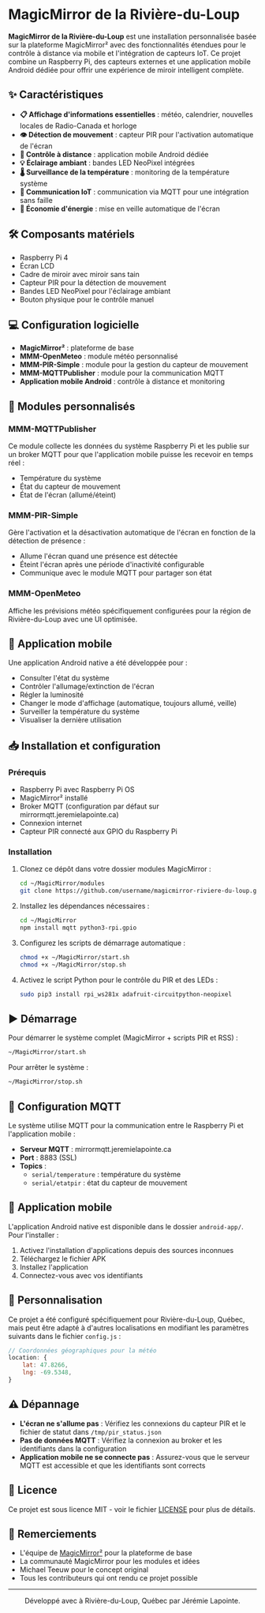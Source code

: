 # MagicMirror de la Rivière-du-Loup

**MagicMirror de la Rivière-du-Loup** est une installation personnalisée basée sur la plateforme MagicMirror² avec des fonctionnalités étendues pour le contrôle à distance via mobile et l'intégration de capteurs IoT. Ce projet combine un Raspberry Pi, des capteurs externes et une application mobile Android dédiée pour offrir une expérience de miroir intelligent complète.

## ✨ Caractéristiques

- **📋 Affichage d'informations essentielles** : météo, calendrier, nouvelles locales de Radio-Canada et horloge
- **👁️ Détection de mouvement** : capteur PIR pour l'activation automatique de l'écran
- **📱 Contrôle à distance** : application mobile Android dédiée
- **💡 Éclairage ambiant** : bandes LED NeoPixel intégrées
- **🌡️ Surveillance de la température** : monitoring de la température système
- **📡 Communication IoT** : communication via MQTT pour une intégration sans faille
- **🔋 Économie d'énergie** : mise en veille automatique de l'écran

## 🛠️ Composants matériels

- Raspberry Pi 4
- Écran LCD
- Cadre de miroir avec miroir sans tain
- Capteur PIR pour la détection de mouvement
- Bandes LED NeoPixel pour l'éclairage ambiant
- Bouton physique pour le contrôle manuel

## 💻 Configuration logicielle

- **MagicMirror²** : plateforme de base
- **MMM-OpenMeteo** : module météo personnalisé
- **MMM-PIR-Simple** : module pour la gestion du capteur de mouvement
- **MMM-MQTTPublisher** : module pour la communication MQTT
- **Application mobile Android** : contrôle à distance et monitoring

## 🧩 Modules personnalisés

### MMM-MQTTPublisher

Ce module collecte les données du système Raspberry Pi et les publie sur un broker MQTT pour que l'application mobile puisse les recevoir en temps réel :

- Température du système
- État du capteur de mouvement
- État de l'écran (allumé/éteint)

### MMM-PIR-Simple

Gère l'activation et la désactivation automatique de l'écran en fonction de la détection de présence :

- Allume l'écran quand une présence est détectée
- Éteint l'écran après une période d'inactivité configurable
- Communique avec le module MQTT pour partager son état

### MMM-OpenMeteo

Affiche les prévisions météo spécifiquement configurées pour la région de Rivière-du-Loup avec une UI optimisée.

## 📱 Application mobile

Une application Android native a été développée pour :

- Consulter l'état du système
- Contrôler l'allumage/extinction de l'écran
- Régler la luminosité
- Changer le mode d'affichage (automatique, toujours allumé, veille)
- Surveiller la température du système
- Visualiser la dernière utilisation


## 📥 Installation et configuration

### Prérequis

- Raspberry Pi avec Raspberry Pi OS
- MagicMirror² installé
- Broker MQTT (configuration par défaut sur mirrormqtt.jeremielapointe.ca)
- Connexion internet
- Capteur PIR connecté aux GPIO du Raspberry Pi

### Installation

1. Clonez ce dépôt dans votre dossier modules MagicMirror :
   ```bash
   cd ~/MagicMirror/modules
   git clone https://github.com/username/magicmirror-riviere-du-loup.git
   ```

2. Installez les dépendances nécessaires :
   ```bash
   cd ~/MagicMirror
   npm install mqtt python3-rpi.gpio
   ```

3. Configurez les scripts de démarrage automatique :
   ```bash
   chmod +x ~/MagicMirror/start.sh
   chmod +x ~/MagicMirror/stop.sh
   ```

4. Activez le script Python pour le contrôle du PIR et des LEDs :
   ```bash
   sudo pip3 install rpi_ws281x adafruit-circuitpython-neopixel
   ```

## ▶️ Démarrage

Pour démarrer le système complet (MagicMirror + scripts PIR et RSS) :
```bash
~/MagicMirror/start.sh
```

Pour arrêter le système :
```bash
~/MagicMirror/stop.sh
```

## 📡 Configuration MQTT

Le système utilise MQTT pour la communication entre le Raspberry Pi et l'application mobile :

- **Serveur MQTT** : mirrormqtt.jeremielapointe.ca
- **Port** : 8883 (SSL)
- **Topics** :
  - `serial/temperature` : température du système
  - `serial/etatpir` : état du capteur de mouvement

## 📲 Application mobile

L'application Android native est disponible dans le dossier `android-app/`. 
Pour l'installer :

1. Activez l'installation d'applications depuis des sources inconnues
2. Téléchargez le fichier APK
3. Installez l'application
4. Connectez-vous avec vos identifiants

## 🔧 Personnalisation

Ce projet a été configuré spécifiquement pour Rivière-du-Loup, Québec, mais peut être adapté à d'autres localisations en modifiant les paramètres suivants dans le fichier `config.js` :

```javascript
// Coordonnées géographiques pour la météo
location: {
    lat: 47.8266,
    lng: -69.5348,
}
```

## ⚠️ Dépannage

- **L'écran ne s'allume pas** : Vérifiez les connexions du capteur PIR et le fichier de statut dans `/tmp/pir_status.json`
- **Pas de données MQTT** : Vérifiez la connexion au broker et les identifiants dans la configuration
- **Application mobile ne se connecte pas** : Assurez-vous que le serveur MQTT est accessible et que les identifiants sont corrects

## 📄 Licence

Ce projet est sous licence MIT - voir le fichier [LICENSE](LICENSE.md) pour plus de détails.

## 👏 Remerciements

- L'équipe de [MagicMirror²](https://github.com/MagicMirrorOrg/MagicMirror) pour la plateforme de base
- La communauté MagicMirror pour les modules et idées
- Michael Teeuw pour le concept original
- Tous les contributeurs qui ont rendu ce projet possible

---

<div align="center">
  <p>Développé avec à Rivière-du-Loup, Québec par Jérémie Lapointe.</p>
</div>